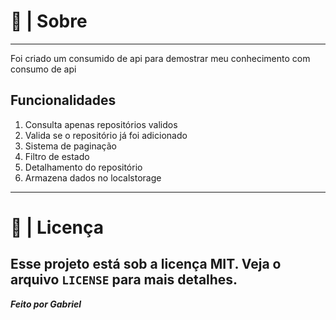 <p align="center"> 

# 🚀 | Sobre 
---
Foi criado um consumido de api para demostrar meu conhecimento
com consumo de api

## Funcionalidades

1. Consulta apenas repositórios validos
1. Valida se o repositório já foi adicionado
1. Sistema de paginação
1. Filtro de estado
2. Detalhamento do repositório
3. Armazena dados no localstorage
---
# 📝 | Licença
Esse projeto está sob a licença MIT. Veja o arquivo `LICENSE` para mais detalhes.
---

***Feito por Gabriel***

</p>
